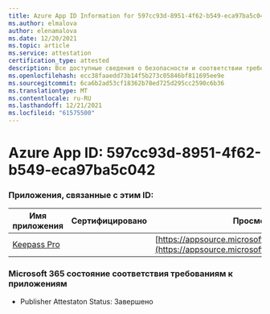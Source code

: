 ```yaml
---
title: Azure App ID Information for 597cc93d-8951-4f62-b549-eca97ba5c042
ms.author: elmalova
author: elenamalova
ms.date: 12/20/2021
ms.topic: article
ms.service: attestation
certification_type: attested
description: Все доступные сведения о безопасности и соответствии требованиям для 597cc93d-8951-4f62-b549-eca97ba5c042.
ms.openlocfilehash: ecc38faaedd73b14f5b273c05846bf811695ee9e
ms.sourcegitcommit: 6ca6b2ad53cf18362b78ed725d295cc2590c6b36
ms.translationtype: MT
ms.contentlocale: ru-RU
ms.lasthandoff: 12/21/2021
ms.locfileid: "61575500"
---
```

# <a name="azure-app-id-597cc93d-8951-4f62-b549-eca97ba5c042"></a>Azure App ID: 597cc93d-8951-4f62-b549-eca97ba5c042


### <a name="apps-associated-with-this-id"></a>Приложения, связанные с этим ID:
| **Имя приложения** | **Сертифицировано** | **Просмотр в AppSource** |
|--------------|---------------|-----------------------|
| [Keepass Pro](https://docs.microsoft.com/microsoft-365-app-certification/forward/WA200003336) |  | [https://appsource.microsoft.com/product/office/WA200003336](https://appsource.microsoft.com/product/office/WA200003336) |

### <a name="microsoft-365-app-compliance-status"></a>Microsoft 365 состояние соответствия требованиям к приложениям
- Publisher Attestaton Status: Завершено
